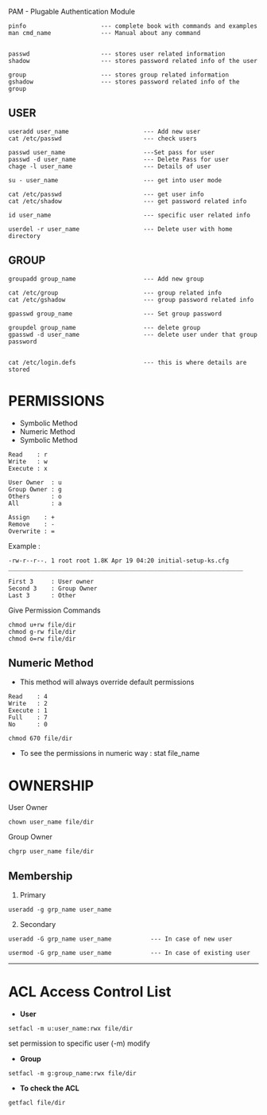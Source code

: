 PAM     -    Plugable Authentication Module

```
pinfo                     --- complete book with commands and examples
man cmd_name              --- Manual about any command


passwd                    --- stores user related information
shadow                    --- stores password related info of the user

group                     --- stores group related information
gshadow                   --- stores password related info of the group
```
## USER
```
useradd user_name                     --- Add new user
cat /etc/passwd                       --- check users

passwd user_name                      ---Set pass for user
passwd -d user_name                   --- Delete Pass for user
chage -l user_name                    --- Details of user

su - user_name                        --- get into user mode

cat /etc/passwd                       --- get user info
cat /etc/shadow                       --- get password related info

id user_name                          --- specific user related info

userdel -r user_name                  --- Delete user with home directory

```
## GROUP
```
groupadd group_name                   --- Add new group

cat /etc/group                        --- group related info
cat /etc/gshadow                      --- group password related info

gpasswd group_name                    --- Set group password

groupdel group_name                   --- delete group
gpasswd -d user_name                  --- delete user under that group password


cat /etc/login.defs                   --- this is where details are stored

```

# PERMISSIONS

- Symbolic Method
- Numeric Method
- Symbolic Method

```
Read    : r 
Write   : w 
Execute : x 

User Owner  : u 
Group Owner : g 
Others      : o 
All         : a 

Assign    : + 
Remove    : - 
Overwrite : = 
```
Example :
```
-rw-r--r--. 1 root root 1.8K Apr 19 04:20 initial-setup-ks.cfg
__________________________________________________________________

First 3 	: User owner 
Second 3	: Group Owner
Last 3		: Other
```

Give Permission Commands
```
chmod u+rw file/dir
chmod g-rw file/dir
chmod o=rw file/dir
```

## Numeric Method

- This method will always override default permissions
```
Read    : 4
Write   : 2
Execute : 1
Full    : 7
No      : 0
```
```
chmod 670 file/dir
```
- To see the permissions in numeric way : stat file_name


# OWNERSHIP

User Owner
```
chown user_name file/dir
```
Group Owner
```
chgrp user_name file/dir
```


## Membership 
1. Primary
```
useradd -g grp_name user_name
```

2. Secondary

```
useradd -G grp_name user_name			--- In case of new user

usermod -G grp_name user_name			--- In case of existing user
```
_______________________________________________________________________________________________


# ACL Access Control List

- **User**
```
setfacl -m u:user_name:rwx file/dir
```
set permission to specific user (-m) modify

- **Group**
```
setfacl -m g:group_name:rwx file/dir
```

- **To check the ACL**
```
getfacl file/dir
```
